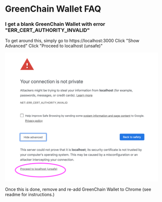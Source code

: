 # GreenChain Wallet FAQ


### I get a blank GreenChain Wallet with error "ERR_CERT_AUTHORITY_INVALID"

To get around this, simply go to https://localhost:3000
Click "Show Advanced"
Click "Proceed to localhost (unsafe)"

![ssl workaround](./docs/images/ssl-workaround.png)

Once this is done, remove and re-add GreenChain Wallet to Chrome (see readme for instructions.)